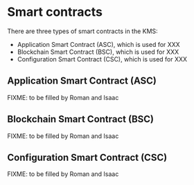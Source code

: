 # Smart contracts

There are three types of smart contracts in the KMS:
- Application Smart Contract (ASC), which is used for XXX
- Blockchain Smart Contract (BSC), which is used for XXX
- Configuration Smart Contract (CSC), which is used for XXX

## Application Smart Contract (ASC)

FIXME: to be filled by Roman and Isaac

## Blockchain Smart Contract (BSC)

FIXME: to be filled by Roman and Isaac

## Configuration Smart Contract (CSC)

FIXME: to be filled by Roman and Isaac
